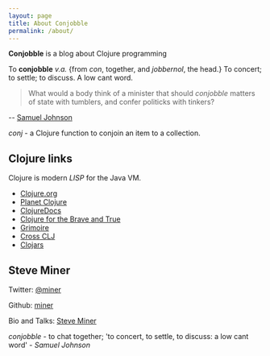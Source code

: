 ```yaml
---
layout: page
title: About Conjobble
permalink: /about/
---
```


**Conjobble** is a blog about Clojure programming

To **conjobble** *v.a.* {from *con*, together, and *jobbernol*, the head.}  To concert; to
settle; to discuss.  A low cant word.

> What would a body think of a minister that should *conjobble* matters of state with
tumblers, and confer politicks with tinkers?

-- [Samuel Johnson][1]

[1]: http://johnsonsdictionaryonline.com/?page_id=7070&i=448 "Page View, Page 448. A
Dictionary of the English Language: A Digital Edition of the 1755 Classic by _Samuel Johnson_. Edited by Brandi Besalke. Last modified: December 6, 2012."

*conj* - a Clojure function to conjoin an item to a collection.

## Clojure links

Clojure is modern *LISP* for the Java VM.

* [Clojure.org](http://clojure.org)
* [Planet Clojure](http://planet.clojure.in/)
* [ClojureDocs](http://clojuredocs.org)
* [Clojure for the Brave and True](http://www.braveclojure.com)
* [Grimoire](http://conj.io)
* [Cross CLJ](http://crossclj.info)
* [Clojars](http://clojars.org)

## Steve Miner

Twitter: [@miner](https://twitter.com/miner)

Github: [miner](https://github.com/miner)

Bio and Talks: [Steve Miner](http://velisco.com/steve-miner.html)


*conjobble* - to chat together; 'to concert, to settle, to discuss: a low cant word' -
_Samuel Johnson_

